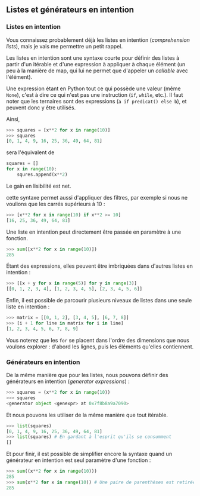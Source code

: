 ## Listes et générateurs en intention

### Listes en intention

Vous connaissez probablement déjà les listes en intention (*comprehension lists*), mais je vais me permettre un petit rappel.

Les listes en intention sont une syntaxe courte pour définir des listes à partir d'un itérable et d'une expression à appliquer à chaque élément (un peu à la manière de map, qui lui ne permet que d'appeler un *callable* avec l'élément).

Une expression étant en Python tout ce qui possède une valeur (même `None`), c'est à dire ce qui n'est pas une instruction (`if`, `while`, etc.).
Il faut noter que les ternaires sont des expressions (`a if predicat() else b`), et peuvent donc y être utilisés.

Ainsi,

```python
>>> squares = [x**2 for x in range(10)]
>>> squares
[0, 1, 4, 9, 16, 25, 36, 49, 64, 81]
```

sera l'équivalent de

```python
squares = []
for x in range(10):
    squres.append(x**2)
```

Le gain en lisibilité est net.

cette syntaxe permet aussi d'appliquer des filtres, par exemple si nous ne voulions que les carrés supérieurs à 10 :

```python
>>> [x**2 for x in range(10) if x**2 >= 10]
[16, 25, 36, 49, 64, 81]
```

Une liste en intention peut directement être passée en paramètre à une fonction.

```python
>>> sum([x**2 for x in range(10)])
285
```

Étant des expressions, elles peuvent être imbriquées dans d'autres listes en intention :

```python
>>> [[x + y for x in range(5)] for y in range(3)]
[[0, 1, 2, 3, 4], [1, 2, 3, 4, 5], [2, 3, 4, 5, 6]]
```

Enfin, il est possible de parcourir plusieurs niveaux de listes dans une seule liste en intention :

```python
>>> matrix = [[0, 1, 2], [3, 4, 5], [6, 7, 8]]
>>> [i + 1 for line in matrix for i in line]
[1, 2, 3, 4, 5, 6, 7, 8, 9]
```

Vous noterez que les `for` se placent dans l'ordre des dimensions que nous voulons explorer : d'abord les lignes, puis les éléments qu'elles contiennent.

### Générateurs en intention

De la même manière que pour les listes, nous pouvons définir des générateurs en intention (*generator expressions*) :

```python
>>> squares = (x**2 for x in range(10))
>>> squares
<generator object <genexpr> at 0x7f8b8a9a7090>
```

Et nous pouvons les utiliser de la même manière que tout itérable.

```python
>>> list(squares)
[0, 1, 4, 9, 16, 25, 36, 49, 64, 81]
>>> list(squares) # En gardant à l'esprit qu'ils se consumment
[]
```

Et pour finir, il est possible de simplifier encore la syntaxe quand un générateur en intention est seul paramètre d'une fonction :

```python
>>> sum((x**2 for x in range(10)))
285
>>> sum(x**2 for x in range(10)) # Une paire de parenthèses est retirée
285
```

